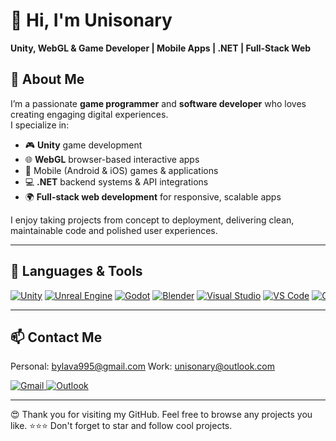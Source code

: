 
# 👋 Hi, I'm Unisonary
**Unity, WebGL & Game Developer | Mobile Apps | .NET | Full-Stack Web**

## 🚀 About Me
I’m a passionate **game programmer** and **software developer** who loves creating engaging digital experiences.  
I specialize in:
- 🎮 **Unity** game development  
- 🌐 **WebGL** browser-based interactive apps  
- 📱 Mobile (Android & iOS) games & applications  
- 💻 **.NET** backend systems & API integrations  
- 🌍 **Full-stack web development** for responsive, scalable apps  

I enjoy taking projects from concept to deployment, delivering clean, maintainable code and polished user experiences.

---

## 🌱 Languages & Tools

<div style="white-space: nowrap; overflow-x: auto;">
  <a href="https://unity.com/"><img src="https://img.shields.io/badge/Unity-000000?style=for-the-badge&logo=unity&logoColor=white" alt="Unity"></a>
  <a href="https://www.unrealengine.com/"><img src="https://img.shields.io/badge/Unreal-313131?style=for-the-badge&logo=unrealengine&logoColor=white" alt="Unreal Engine"></a>
  <a href="https://godotengine.org/"><img src="https://img.shields.io/badge/Godot-478CBF?style=for-the-badge&logo=godot-engine&logoColor=white" alt="Godot"></a>
  <a href="https://www.blender.org/"><img src="https://img.shields.io/badge/Blender-F5792A?style=for-the-badge&logo=blender&logoColor=white" alt="Blender"></a>
  <a href="https://visualstudio.microsoft.com/"><img src="https://img.shields.io/badge/VS-5C2D91?style=for-the-badge&logo=visual-studio&logoColor=white" alt="Visual Studio"></a>
  <a href="https://code.visualstudio.com/"><img src="https://img.shields.io/badge/VSCode-0078D7?style=for-the-badge&logo=visual-studio-code&logoColor=white" alt="VS Code"></a>
  <a href="https://github.com/"><img src="https://img.shields.io/badge/GitHub-121011?style=for-the-badge&logo=github&logoColor=white" alt="GitHub"></a>
  <a href="https://gitlab.com/"><img src="https://img.shields.io/badge/GitLab-FCA121?style=for-the-badge&logo=gitlab&logoColor=white" alt="GitLab"></a>
  <a href="https://aws.amazon.com/"><img src="https://img.shields.io/badge/AWS-FF9900?style=for-the-badge&logo=amazon-aws&logoColor=white" alt="AWS"></a>
  <a href="https://www.netlify.com/"><img src="https://img.shields.io/badge/Netlify-00C7B7?style=for-the-badge&logo=netlify&logoColor=white" alt="Netlify"></a>
  <a href="https://vercel.com/"><img src="https://img.shields.io/badge/Vercel-000000?style=for-the-badge&logo=vercel&logoColor=white" alt="Vercel"></a>
  <a href="https://firebase.google.com/"><img src="https://img.shields.io/badge/Firebase-FFCA28?style=for-the-badge&logo=firebase&logoColor=black" alt="Firebase"></a>
  <a href="https://www.docker.com/"><img src="https://img.shields.io/badge/Docker-2496ED?style=for-the-badge&logo=docker&logoColor=white" alt="Docker"></a>
  <a href="https://nodejs.org/"><img src="https://img.shields.io/badge/Node.js-339933?style=for-the-badge&logo=node.js&logoColor=white" alt="Node.js"></a>
  <a href="https://www.typescriptlang.org/"><img src="https://img.shields.io/badge/TypeScript-007ACC?style=for-the-badge&logo=typescript&logoColor=white" alt="TypeScript"></a>
  <a href="https://angular.io/"><img src="https://img.shields.io/badge/Angular-DD0031?style=for-the-badge&logo=angular&logoColor=white" alt="Angular"></a>
  <a href="https://reactjs.org/"><img src="https://img.shields.io/badge/React-61DAFB?style=for-the-badge&logo=react&logoColor=black" alt="React"></a>
  <a href="https://vuejs.org/"><img src="https://img.shields.io/badge/Vue-35495E?style=for-the-badge&logo=vuedotjs&logoColor=4FC08D" alt="Vue.js"></a>
  <a href="https://getbootstrap.com/"><img src="https://img.shields.io/badge/Bootstrap-7952B3?style=for-the-badge&logo=bootstrap&logoColor=white" alt="Bootstrap"></a>
  <a href="https://sass-lang.com/"><img src="https://img.shields.io/badge/Sass-CC6699?style=for-the-badge&logo=sass&logoColor=white" alt="Sass"></a>
  <a href="https://webpack.js.org/"><img src="https://img.shields.io/badge/Webpack-8DD6F9?style=for-the-badge&logo=webpack&logoColor=black" alt="Webpack"></a>
  <a href="https://www.mysql.com/"><img src="https://img.shields.io/badge/MySQL-4479A1?style=for-the-badge&logo=mysql&logoColor=white" alt="MySQL"></a>
  <a href="https://www.mongodb.com/"><img src="https://img.shields.io/badge/MongoDB-47A248?style=for-the-badge&logo=mongodb&logoColor=white" alt="MongoDB"></a>
</div>


---

## 📫 Contact Me

Personal: bylava995@gmail.com
Work: unisonary@outlook.com

<div style="white-space: nowrap; overflow-x: auto;">
  <a href="mailto:bylava995@gmail.com">
    <img src="https://img.shields.io/badge/Gmail-D14836?style=for-the-badge&logo=gmail&logoColor=white" alt="Gmail">
  </a>
  <a href="mailto:unisonary@outlook.com">
    <img src="https://img.shields.io/badge/Outlook-0078D4?style=for-the-badge&logo=microsoft-outlook&logoColor=white" alt="Outlook">
  </a>
</div>

---

😍 Thank you for visiting my GitHub. Feel free to browse any projects you like. 
⭐⭐⭐ Don't forget to star and follow cool projects.

